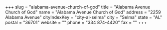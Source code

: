 +++
slug = "alabama-avenue-church-of-god"
title = "Alabama Avenue Church of God"
name = "Alabama Avenue Church of God"
address = "2259 Alabama Avenue"
cityIndexKey = "city-al-selma"
city = "Selma"
state = "AL"
postal = "36701"
website = ""
phone = "334 874-4420"
fax = ""
+++
